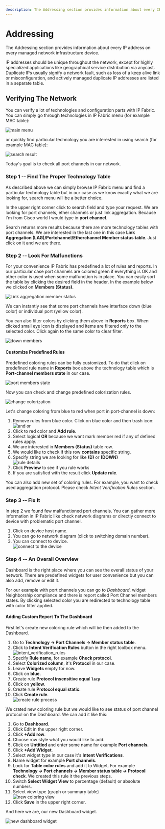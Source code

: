 ```yaml
---
description: The Addressing section provides information about every IP address on every managed network infrastructure device.
---
```


# Addressing

The Addressing section provides information about every IP address on
every managed network infrastructure device.

IP addresses should be unique throughout the network, except for highly
specialized applications like geographical service distribution via
anycast. Duplicate IPs usually signify a network fault, such as loss of
a keep alive link or misconfiguration, and actively managed duplicate IP
addresses are listed in a separate table.

## Verifying The Network

You can verify a lot of technologies and configuration parts with IP
Fabric. You can simply go through technologies in IP Fabric menu (for
example MAC table):

![main menu](addressing/menu.png)

or quickly find particular technology you are interested in using search
(for example MAC table):

![search result](addressing/1878327429.png)

Today's goal is to check all port channels in our network.

### Step 1 -- Find The Proper Technology Table

As described above we can simply browse IP Fabric menu and find a
particular technology table but in our case as we know exactly what we
are looking for, search menu will be a better choice.

In the upper right corner click to search field and type your request.
We are looking for port channels, ether channels or just link
aggregation. Because I'm from Cisco world I would type in **port
channel**.

Search returns more results because there are more technology tables
with port channels. We are interested in the last one in this case
**Link Aggregation (LAG)/Portchannel/Etherchannel Member status table**.
Just click on it and we are there.

### Step 2 -- Look For Malfunctions

For your convenience IP Fabric has predefined a lot of rules and
reports. In our particular case port channels are colored green if
everything is OK and other color is used when some malfunction is in
place. You can easily sort the table by clicking the desired field in
the header. In the example below we clicked on **Members (Status)**.

![Link aggregation member status](addressing/1878327426.png)

We can instantly see that some port channels have interface down (blue
color) or individual port (yellow color).

You can also filter colors by clicking them above in **Reports** box.
When clicked small eye icon is displayed and items are filtered only to
the selected color. Click again to the same color to clear filter.

![down members](addressing/1878327411.png)

#### Customize Predefined Rules

Predefined coloring rules can be fully customized. To do that click on
predefined rule name in **Reports** box above the technology table
which is **Port-channel members state** in our case.

![port members state](addressing/1878327423.png)

Now you can check and change predefined colorization rules.

![change colorization](addressing/1878327420.png)

Let's change coloring from blue to red when port in port-channel is
down:

1. Remove rules from blue color. Click on blue color and then trash
   icon:  
     ![and or](addressing/1878327417.png)
2. Click to red color and **Add rule**.
3. Select logical **OR** because we want mark member red if any of
   defined rules apply.
4. We are interested in **Members (Status)** table row.
5. We would like to check if this row **contains** specific string.
6. Specify string we are looking for like **(D)** or **(DOWN)**  
     ![rule details](addressing/1878327402.png)
7. Click **Preview** to see if you rule works
8. If you are satisfied with the result click **Update rule**.

You can also add new set of coloring rules. For example, you want to check used
aggregation protocol. Please check *Intent Verification Rules* section.

### Step 3 -- Fix It

In step 2 we found few malfunctioned port channels. You can gather more
information in IP Fabric like check network diagrams or directly connect to
device with problematic port channel.

1. Click on device host name.
2. You can go to network diagram (click to switching domain number).
3. You can connect to device.  
    ![connect to the device](addressing/1878327414.png)

### Step 4 -- An Overall Overview

Dashboard is the right place where you can see the overall status of
your network. There are predefined widgets for user convenience but you
can also add, remove or edit it.

For our example with port channels you can go to *Dashboard*, widget
Neighborship compliance and there is report called Port Channel members
states. By clicking selected color you are redirected to technology
table with color filter applied.

#### Adding Custom Report To The Dashboard

First let's create new coloring rule which will be then added to the
Dashboard.

1. Go to **Technology → Port Channels → Member status table**.
2. Click to **Intent Verification Rules** button in the right toolbox menu.  
     ![intent_verification_rules](addressing/1878327405.png)
3. Specify **Rule name**, for example **Check protocol**.
4. Select **Colorized column**, it's **Protocol** in our case.
5. Leave **Widgets** empty for now.
6. Click on **blue**.
7. Create rule **Protocol insensitive equal `lacp`**
8. Click on **yellow**.
9. Create rule **Protocol equal static**.
10. Click **Create rule**.  
      ![create rule process](addressing/1878327399.png)

We crated new coloring rule but we would like to see status of port
channel protocol on the Dashboard. We can add it like this:

1. Go to **Dashboard**.
2. Click Edit in the upper right corner.
3. Click **+Add row**.
4. Choose row style what you would like to add.
5. Click on **Untitled** and enter some name for example **Port
   channels**.
6. Click **+Add Widget**.
7. Select widget type in our case it's **Intent Verifications**.
8. Name widget for example **Port channels**.
9. Look for **Table color rules** and add it to Widget. For example
   **Technology → Port channels → Member status table → Protocol check**.
   We created this rule it the previous steps.
10. Switch **Select Widget View** to percentage (default) or absolute
    numbers.
11. Select view type (graph or summary table)  
      ![new coloring view](addressing/1878327396.png)
12. Click **Save** in the upper right corner.

And here we are, our new Dashboard widget.

![new dashboard widget](addressing/1878327393.png)
